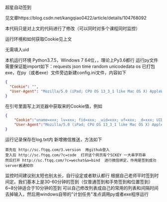 超星自动签到

见文章https://blog.csdn.net/kangqiao0422/article/details/104768092

本代码只是对上文的代码进行了修改（可以同时对多个课程同时监控）

运行环境和如何获取Cookie见上文

无需填入uid

本机运行环境 Python3.7.5，Windows 7 64位，，理论上Py3.6都行
运行py文件需要保证能import如下：requests json time random unicodedata os
已打包exe，在py（或者exe）文件旁边新建config.ini文件，内容如下
```json
{
  "Cookie": "",
  "User-Agent": "Mozilla/5.0 (iPad; CPU OS 13_3_1 like Mac OS X) AppleWebKit/605.1.15 (KHTML, like Gecko) Mobile/15E148 ChaoXingStudy/ChaoXingStudy_3_4.3.2_ios_phone_201911291130_27 (@Kalimdor)_11391565702936108810"
}
```

在引号里面写上浏览器中获取来的Cookie值，例如
```json
{
	"Cookie":"uname=xxx; lv=xxx; fid=xxx; _uid=xxx; uf=xxx; _d=xxx; UID=xxx; vc=xxx; vc2=xxx; vc3=xxx; xxtenc=xxx; DSSTASH_LOG=xxx; k8s=xxx; route=xxx",
	"User-Agent":"Mozilla/5.0 (iPad; CPU OS 13_3_1 like Mac OS X) AppleWebKit/605.1.15 (KHTML, like Gecko) Mobile/15E148 ChaoXingStudy/ChaoXingStudy_3_4.3.2_ios_phone_201911291130_27 (@Kalimdor)_11391565702936108810"
}
```
运行记录保存在log.txt内
新增微信推送，方法如下
```
首先在 http://sc.ftqq.com/3.version  用github登入
登入后 http://sc.ftqq.com/?c=code  打开这个网页有个SCKEY 一大串字符串
然后打开 http://sc.ftqq.com/?c=wechat&a=bind  进行微信绑定，作用是签到成功server酱通知你
```
监控时间建议别太短也别太长，自行设定或者默认都行
根据自己老师平时签到时间定。我们基本上是30-60分钟的签到（仅普通签到和手势签到和位置签到）
6~8分钟适合于10分钟的签到
可以自己修改列表成自己的常用的列表和间隔时间 去掉输入，然后用windows自带的"计划任务"准点调用py或者exe程序运行 
